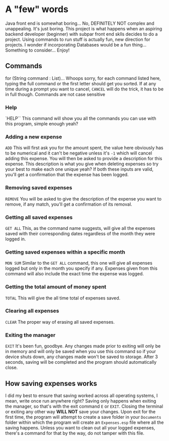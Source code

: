 # A "few" words
Java front end is somewhat boring... No, DEFINITELY NOT complex and unappealing. It's just boring.
This project is what happens when an aspiring backend developer (beginner) with subpar front end sklls decides to do a project.
Using commands to run stuff is actually fun, new direction for projects. I wonder if incorporating Databases would be a fun thing...
Something to consider... Enjoy!

## Commands
for (String command : List<String>)... Whoops sorry, for each command listed here, typing the full command or the first letter should get you sorted.
If at any time during a prompt you want to cancel, `CANCEL` will do the trick, it has to be in full though.
Commands are not case sensitive

### Help
`HELP``
This command will show you all the commands you can use with this program, simple enough yeah?

### Adding a new expense
`ADD`
This will first ask you for the amount spent, the value here obviously has to be numerical and it can't be negative unless it's `-1` which will cancel adding this expense.
You will then be asked to provide a description for this expense. This description is what you give when deleting expenses so try your best to make each one unique yeah?
If both these inputs are valid, you'll get a confirmation that the expense has been logged.

### Removing saved expenses
`REMOVE`
You will be asked to give the description of the expense you want to remove, if any match, you'll get a confirmation of its removal.

### Getting all saved expenses
`GET ALL`
This, as the command name suggests, will give all the expenses saved with their corresponding dates regardless of the month they were logged in.

### Getting saved expenses within a specific month
`MON SUM`
Similar to the `GET ALL` command, this one will give all expenses logged but only in the month you specify if any. Expenses given from this command will also include the exact time 
the expense was logged.

### Getting the total amount of money spent
`TOTAL`
This will give the all time total of expenses saved. 

### Clearing all expenses
`CLEAR`
The proper way of erasing all saved expenses.

### Exiting the manager
`EXIT`
It's been fun, goodbye. Any changes made prior to exiting will only be in memory and will only be saved when you use this command so if your device shuts down, any changes made won't be saved to storage. After 3 seconds, saving will be completed and the program should automatically close.

## How saving expenses works
I did my best to ensure that saving worked across all operating systems, I mean, write once run anywhere right?
Saving only happens when exiting the manager, so that's with the exit command `E` or `EXIT`. Closing the terminal or exiting any other way **WILL NOT** save your changes.
Upon exit for the first time, the program will attempt to create a save folder in your `Documents` folder within which the program will create an `Expenses.esp` file where all the saving happens.
Unless you want to clean out all your logged expenses, there's a command for that by the way, do not tamper with this file.
